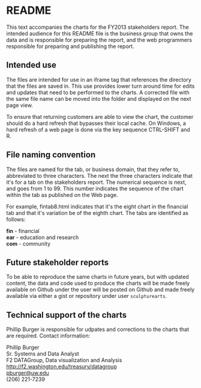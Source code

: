 <h1>README</h1>

<p>This text accompanies the charts for the FY2013 stakeholders report. The intended audience for this README file is the business group that owns the data and is responsible for preparing the report, and the web programmers responsible for preparing and publishing the report. </p>

<h2>Intended use</h2>

<p>The files are intended for use in an iframe tag that references the directory that the files are saved in. This use provides lower turn around time for edits and updates that need to be performed to the charts. A corrected file with the same file name can be moved into the folder and displayed on the next page view.</p>

<p>To ensure that returning customers are able to view the chart, the customer should do a hard refresh that bypasses their local cache. On Windows, a hard refresh of a web page is done via the key sequence CTRL-SHIFT and R. </p>

<h2>File naming convention</h2>

<p>The files are named for the tab, or business domain, that they refer to, abbreviated to three characters. The next the three characters indicate that it&#39;s for a tab on the stakeholders report. The numerical sequence is next, and goes from 1 to 99. This number indicates the sequence of the chart within the tab as published on the Web page.</p>

<p>For example, fintab8.html indicates that it&#39;s the eight chart in the financial tab and that it&#39;s variation be of the eighth chart. The tabs are identified as follows:</p>

<p><strong>fin</strong> - financial<br/>
<strong>ear</strong> - education and research<br/>
<strong>com</strong> - community  </p>

<h2>Future stakeholder reports</h2>

<p>To be able to reproduce the same charts in future years, but with updated content, the data and code used to produce the charts will be made freely available on Github under the user will be posted on Github and made freely available via either a gist or repository under user <code>sculpturearts</code>.</p>

<h2>Technical support of the charts</h2>

<p>Phillip Burger is responsible for udpates and corrections to the charts that are required. Contact information:  </p>

<p>Phillip Burger<br/>
Sr. Systems and Data Analyst<br/>
F2 DATAGroup, Data visualization and Analysis<br/>
<a href="http://f2.washington.edu/treasury/datagroup">http://f2.washington.edu/treasury/datagroup</a><br/>
<a href="mailto:pburger@uw.edu">pburger@uw.edu</a><br/>
(206) 221-7239  </p>


